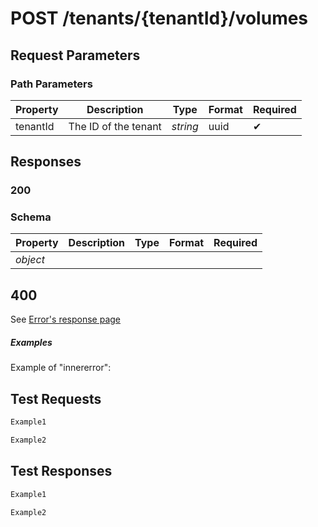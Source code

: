# **POST**   /tenants/{tenantId}/volumes

## __Request Parameters__

### Path Parameters

   | Property | Description          | Type     | Format | Required |
   | -------- | -------------------- | -------- | ------ | ----------- |
   | tenantId | The ID of the tenant | _string_ | uuid   | ✔           |

## __Responses__

### __200__

### Schema

| Property | Description | Type | Format | Required |
| -------- | ----------- | ---- | ------ | ----------- |
| _object_ |             |      |        |             |

## 400

See [Error's response page](errors.md)

##### Examples

Example of "innererror":

## __Test Requests__

```bash 
Example1
```

```csharp
Example2
```

## __Test Responses__

```bash 
Example1
```

```csharp
Example2
```

